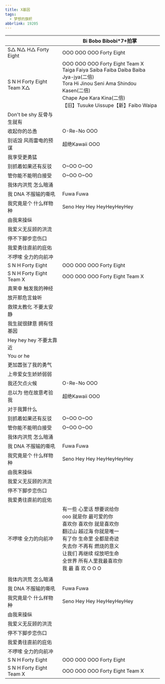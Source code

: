 ```yaml
---
title: X基因
tags:
  - 梦想的旗帜
abbrlink: 19205
---
```

|      |Bi Bobo Bibobi*7+拍掌|
|--|--|
|S△ N△ H△ Forty Eight|OOO OOO OOO Forty Eight|
|S N H Forty Eight Team X△|OOO OOO OOO Forty Eight Team X<br>Taiga Faiya Saiba Faiba Daiba Baiba Jya-jya(二倍)<br>Tora Hi Jinou Seni Ama Shindou Kasen(二倍)<br>Chape Ape Kara Kina(二倍)<br>【旧】Tusuke Uissupe【新】Faibo Waipa|
|Don't be shy 反骨与生就有|      |
|收起你的怂恿|O-Re-No OOO|
|别诋毁 风雨雷电的预谋|超绝Kawaii OOO|
|我享受更勇猛|      |
|别抓着如果还有反驳|O~OO O~OO|
|管你能不能明白接受|O~OO O~OO|
|我体内洪荒 怎么暗涌|      |
|我 DNA 不服输的嘶吼|Fuwa Fuwa|
|我究竟是个 什么样物种|Seno Hey Hey HeyHeyHeyHey|
|由我来操纵|      |
|我爱义无反顾的洪流|      |
|停不下脚步恋伤口|      |
|我爱勇往直前的庇佑|      |
|不啰嗦 全力的向前冲|      |
|S N H Forty Eight|OOO OOO OOO Forty Eight|
|S N H Forty Eight Team X|OOO OOO OOO Forty Eight Team X|
|真荣幸 触发我的神经|      |
|放开那危言耸听|      |
|救赎太教化 不要太安静|      |
|我生就很肆意 拥有怪基因|      |
|Hey hey hey 不要太靠近|      |
|You or he|      |
|更加嚣张了我的勇气|      |
|上帝爱女生娇娇弱弱|      |
|我还欠点火候|O-Re-No OOO|
|总以为 他在故意考验我|超绝Kawaii OOO|
|对于我算什么|      |
|别抓着如果还有反驳|O~OO O~OO|
|管你能不能明白接受|O~OO O~OO|
|我体内洪荒 怎么暗涌|      |
|我 DNA 不服输的嘶吼|Fuwa Fuwa|
|我究竟是个 什么样物种|Seno Hey Hey HeyHeyHeyHey|
|由我来操纵|      |
|我爱义无反顾的洪流|      |
|停不下脚步恋伤口|      |
|我爱勇往直前的庇佑|      |
|不啰嗦 全力的向前冲|有一些 心里话 想要说给你<br>ooo 就是你 最可爱的你<br>喜欢你 喜欢你 就是喜欢你<br>翻过山 越过海 你就是唯一<br>有了你 生命里 全都是奇迹<br>失去你 不再有 燃烧的意义<br>让我们 再继续 绽放吧生命<br>全世界 所有人里我最喜欢你<br>我 最 喜 欢 O O O|
|      |      |
|我体内洪荒 怎么暗涌|      |
|我 DNA 不服输的嘶吼|Fuwa Fuwa|
|我究竟是个 什么样物种|Seno Hey Hey HeyHeyHeyHey|
|由我来操纵|      |
|我爱义无反顾的洪流|      |
|停不下脚步恋伤口|      |
|我爱勇往直前的庇佑|      |
|不啰嗦 全力的向前冲|      |
|S N H Forty Eight|OOO OOO OOO Forty Eight|
|S N H Forty Eight Team X|OOO OOO OOO Forty Eight Team X|